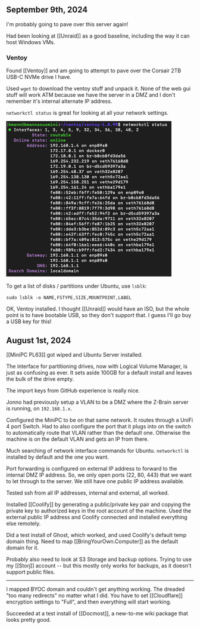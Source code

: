 ## September 9th, 2024

I'm probably going to pave over this server again!

Had been looking at [[Unraid]] as a good baseline, including the way it can host Windows VMs.

### Ventoy

Found [[Ventoy]] and am going to attempt to pave over the Corsair 2TB USB-C NVMe drive I have.

Used `wget` to download the ventoy stuff and unpack it. None of the web gui stuff will work ATM because we have the server in a DMZ and I don't remember it's internal alternate IP address.

`networkctl status` is great for looking at all your network settings.

![screenshot of networkctl status command](/assets/2024/networkctl-status.png)

To get a list of disks / partitions under Ubuntu, use `lsblk`:

```
sudo lsblk -o NAME,FSTYPE,SIZE,MOUNTPOINT,LABEL
```

OK, Ventoy installed. I thought [[Unraid]] would have an ISO, but the whole point is to have bootable USB, so they don't support that. I guess I'll go buy a USB key for this!
## August 1st, 2024

[[MiniPC PL63]] got wiped and Ubuntu Server installed. 

The interface for partitioning drives, now with Logical Volume Manager, is just as confusing as ever. It sets aside 100GB for a default install and leaves the bulk of the drive empty. 

The import keys from GitHub experience is really nice. 

Jonno had previously setup a VLAN to be a DMZ where the Z-Brain server is running, on `192.168.1.x`. 

Configured the MiniPC to be on that same network. It routes through a UniFi 4 port Switch. Had to also configure the port that it plugs into on the switch to automatically route that VLAN rather than the default one. Otherwise the machine is on the default VLAN and gets an IP from there. 

Much searching of network interface commands for Ubuntu. `networkctl` is installed by default and the one you want. 

Port forwarding is configured on external IP address to forward to the internal DMZ IP address. So, we only open ports (22, 80, 443) that we want to let through to the server. We still have one public IP address available. 

Tested ssh from all IP addresses, internal and external, all worked. 

Installed [[Coolify]] by generating a public/private key pair and copying the private key to authorized keys in the root account of the machine. Used the external public IP address and Coolify connected and installed everything else remotely.

Did a test install of Ghost, which worked, and used Coolify's default temp domain thing. Need to map [[BringYourOwn.Computer]] as the default domain for it. 

Probably also need to look at S3 Storage and backup options. Trying to use my [[Storj]] account -- but this mostly only works for backups, as it doesn't support public files.

---
I mapped BYOC domain and couldn't get anything working. The dreaded "too many redirects" no matter what I did. You have to set [[Cloudflare]] encryption settings to "Full", and then everything will start working.

Succeeded at a test install of [[Docmost]], a new-to-me wiki package that looks pretty good.